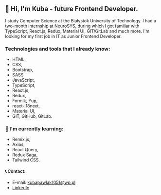 ## 👋 Hi, I'm Kuba - future Frontend Developer.

I study Computer Science at the Białystok University of Technology. I had a two-month internship at [NeuroSYS](https://neurosys.com/blog/telemetric-system), during which I got familiar with TypeScript, React.js, Redux, Material UI, GIT/GitLab and much more. I'm looking for my first job in IT as Junior Frontend Developer. 

### Technologies and tools that I already know: 

- HTML,
- CSS,
- Bootstrap,
- SASS
- JavaScript,
- TypeScript,
- React.js,
- Redux,
- Formik, Yup,
- react-i18next,
- Material UI,
- GIT, GitHub, GitLab.

### 📖 I'm currently learning: 

- Remix.js,
- Axios,
- React Query,
- Redux Saga,
- Tailwind CSS.

#### 📞 Contact:

- E-mail: kubapawlak1051@wp.pl
- [LinkedIn](https://www.linkedin.com/in/jakub-pawlak-frontend-dev/)
